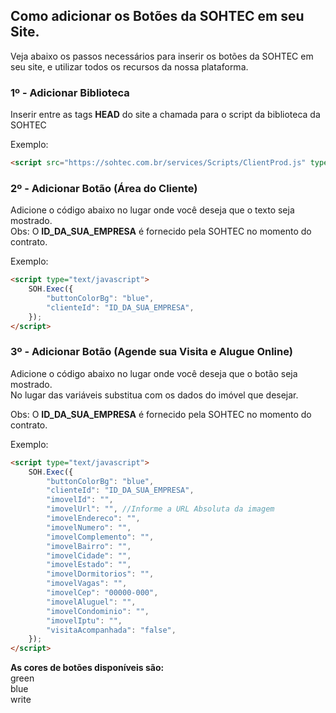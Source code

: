 ## Como adicionar os Botões da SOHTEC em seu Site.

Veja abaixo os passos necessários para inserir os botões da SOHTEC em seu site, e utilizar todos os recursos da nossa plataforma.

### 1º - Adicionar Biblioteca

Inserir entre as tags **HEAD** do site a chamada para o script da biblioteca da SOHTEC

Exemplo:
```html {.line-numbers}
<script src="https://sohtec.com.br/services/Scripts/ClientProd.js" type="text/javascript"></script>
```

### 2º - Adicionar Botão (Área do Cliente)

Adicione o código abaixo no lugar onde você deseja que o texto seja mostrado.</br>
Obs: O **ID_DA_SUA_EMPRESA** é fornecido pela SOHTEC no momento do contrato.

Exemplo:
```html {.line-numbers}
<script type="text/javascript">
    SOH.Exec({
        "buttonColorBg": "blue",
        "clienteId": "ID_DA_SUA_EMPRESA",
    });
</script>

```

### 3º - Adicionar Botão (Agende sua Visita e Alugue Online)

Adicione o código abaixo no lugar onde você deseja que o botão seja mostrado.</br>
No lugar das variáveis substitua com os dados do imóvel que desejar. 

Obs: O **ID_DA_SUA_EMPRESA** é fornecido pela SOHTEC no momento do contrato.

Exemplo:
```html {.line-numbers}
<script type="text/javascript">
    SOH.Exec({
        "buttonColorBg": "blue",
        "clienteId": "ID_DA_SUA_EMPRESA",
        "imovelId": "",
        "imovelUrl": "", //Informe a URL Absoluta da imagem
        "imovelEndereco": "",
        "imovelNumero": "",
        "imovelComplemento": "",
        "imovelBairro": "",
        "imovelCidade": "",
        "imovelEstado": "",
        "imovelDormitorios": "",
        "imovelVagas": "",
        "imovelCep": "00000-000",
        "imovelAluguel": "",
        "imovelCondominio": "",
        "imovelIptu": "",
        "visitaAcompanhada": "false",
    });
</script>
```

**As cores de botões disponíveis são:**</br>
green</br>
blue</br>
write</br>
